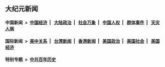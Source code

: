 ## 大纪元新闻

#### 中国新闻 &nbsp;>&nbsp; [中国经济](indexes/ncid283/README.md?05191645) &nbsp;| &nbsp; [大陆政治](indexes/ncid277/README.md?05191645) &nbsp;| &nbsp; [社会万象](indexes/ncid282/README.md?05191645) &nbsp;| &nbsp; [中国人权](indexes/ncid278/README.md?05191645) &nbsp;| &nbsp; [群体事件](indexes/ncid279/README.md?05191645) &nbsp;| &nbsp; [天灾人祸](indexes/ncid280/README.md?05191645)

#### 国际新闻 &nbsp;>&nbsp; [美中关系](indexes/nf1412576/README.md?05191645) &nbsp;| &nbsp; [台湾新闻](indexes/ncid1349361/README.md?05191645) &nbsp;| &nbsp; [香港新闻](indexes/ncid1349362/README.md?05191645) &nbsp;| &nbsp; [美国政治](indexes/ncid1078159/README.md?05191645) &nbsp;| &nbsp; [美国社会](indexes/ncid1078160/README.md?05191645) &nbsp;| &nbsp; [美国经济](indexes/ncid1078158/README.md?05191645)

#### 特别专题 &nbsp;>&nbsp; [中共百年历史](https://github.com/epoch-news/epoch-special/blob/master/README.md?05191645)  
